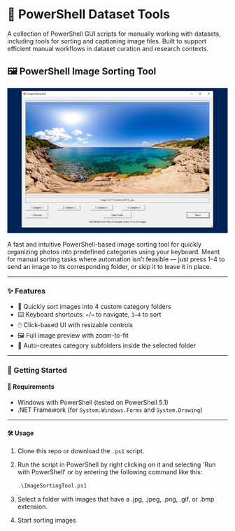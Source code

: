 # 🧰 PowerShell Dataset Tools

A collection of PowerShell GUI scripts for manually working with datasets, including tools for sorting and captioning image files. Built to support efficient manual workflows in dataset curation and research contexts.


## 🖼️ PowerShell Image Sorting Tool

![UI Screenshot](examples/example_image_sorting_tool.jpg)

A fast and intuitive PowerShell-based image sorting tool for quickly organizing photos into predefined categories using your keyboard. Meant for manual sorting tasks where automation isn’t feasible — just press 1–4 to send an image to its corresponding folder, or skip it to leave it in place.

---

### ✨ Features

- 📂 Quickly sort images into 4 custom category folders
- ⌨️ Keyboard shortcuts: `←`/`→` to navigate, `1–4` to sort
- 🖱️ Click-based UI with resizable controls
- 🖼️ Full image preview with zoom-to-fit
- 📁 Auto-creates category subfolders inside the selected folder

---

### 🚀 Getting Started

#### 🧾 Requirements

- Windows with PowerShell (tested on PowerShell 5.1)
- .NET Framework (for `System.Windows.Forms` and `System.Drawing`)

---

#### 🛠️ Usage

1. Clone this repo or download the `.ps1` script.

2. Run the script in PowerShell by right clicking on it and selecting 'Run with PowerShell' or by entering the following command like this:
   ```powershell
   .\ImageSortingTool.ps1
   ```

3. Select a folder with images that have a .jpg, .jpeg, .png, .gif, or .bmp extension.

4. Start sorting images
